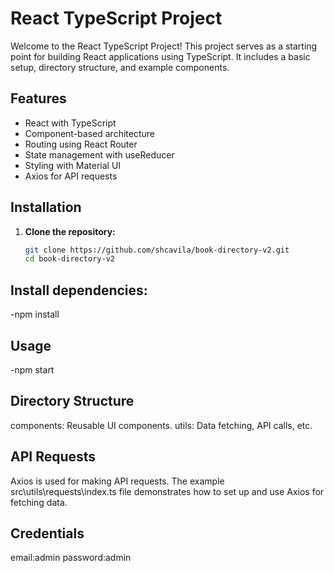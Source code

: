 # React TypeScript Project

Welcome to the React TypeScript Project! This project serves as a starting point for building React applications using TypeScript. It includes a basic setup, directory structure, and example components.

## Features

- React with TypeScript
- Component-based architecture
- Routing using React Router
- State management with useReducer 
- Styling with Material UI
- Axios for API requests

## Installation

1. **Clone the repository:**

   ```bash
   git clone https://github.com/shcavila/book-directory-v2.git
   cd book-directory-v2

## Install dependencies:
 -npm install

 ## Usage
  -npm start

## Directory Structure
  components: Reusable UI components.
  utils: Data fetching,  API calls, etc.

## API Requests
Axios is used for making API requests. The example src\utils\requests\index.ts  file demonstrates how to set up and use Axios for fetching data.

## Credentials
   email:admin
   password:admin
